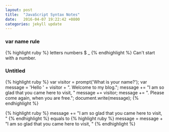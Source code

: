 ```yaml
---
layout: post
title:  "JavaScript Syntax Notes"
date:   2016-04-07 19:22:42 +0800
categories: jekyll update
---
```

<h3>var name rule</h3>
{% highlight ruby %}
letters numbers $ _
{% endhighlight %}
Can't start with a number.

<h3>Untitled</h3>
{% highlight ruby %}
var visitor = prompt('What is your name?');
var message = 'Hello ' + visitor + ". Welcome to my blog.";
message += "I am so glad that you came here to visit, "
message += visitor;
message += ". Please come again, when you are free.";
document.write(message);
{% endhighlight %}

{% highlight ruby %}
message += "I am so glad that you came here to visit, "
{% endhighlight %}
equals to
{% highlight ruby %}
message = message + "I am so glad that you came here to visit, "
{% endhighlight %}
